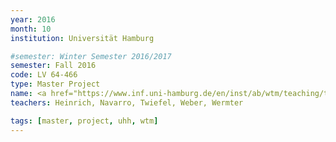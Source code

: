 ```yaml
---
year: 2016
month: 10
institution: Universität Hamburg

#semester: Winter Semester 2016/2017
semester: Fall 2016
code: LV 64-466
type: Master Project
name: <a href="https://www.inf.uni-hamburg.de/en/inst/ab/wtm/teaching/teaching-2016-ws-human-robot-interaction-project.html" title="Details" target="_blank">Human-Robot Interaction</a>
teachers: Heinrich, Navarro, Twiefel, Weber, Wermter

tags: [master, project, uhh, wtm]
---
```

